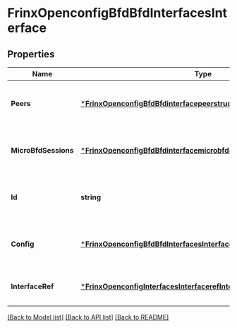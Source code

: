 # FrinxOpenconfigBfdBfdInterfacesInterface

## Properties
Name | Type | Description | Notes
------------ | ------------- | ------------- | -------------
**Peers** | [***FrinxOpenconfigBfdBfdinterfacepeerstructuralPeers**](frinx.openconfig.bfd.bfdinterfacepeerstructural.Peers.md) | Optional[Parameters relating to the BFD peers which are seen over this interface.] REF:Optional.empty | [optional] [default to null]
**MicroBfdSessions** | [***FrinxOpenconfigBfdBfdinterfacemicrobfdstructuralMicroBfdSessions**](frinx.openconfig.bfd.bfdinterfacemicrobfdstructural.MicroBfdSessions.md) | Optional[Parameters relating to micro-BFD sessions associated with the interface.] REF:Optional.empty | [optional] [default to null]
**Id** | **string** | Optional[A reference to an identifier for the interface on which BFD is enabled.] REF:Optional.empty | [optional] [default to null]
**Config** | [***FrinxOpenconfigBfdBfdInterfacesInterfaceConfig**](frinx.openconfig.bfd.bfd.interfaces.interface.Config.md) | Optional[Configuration parameters for BFD on the specified interface.] REF:Optional.empty | [optional] [default to null]
**InterfaceRef** | [***FrinxOpenconfigInterfacesInterfacerefInterfaceRef**](frinx.openconfig.interfaces.interfaceref.InterfaceRef.md) | Optional[Reference to an interface or subinterface] REF:Optional.empty | [optional] [default to null]

[[Back to Model list]](../README.md#documentation-for-models) [[Back to API list]](../README.md#documentation-for-api-endpoints) [[Back to README]](../README.md)


